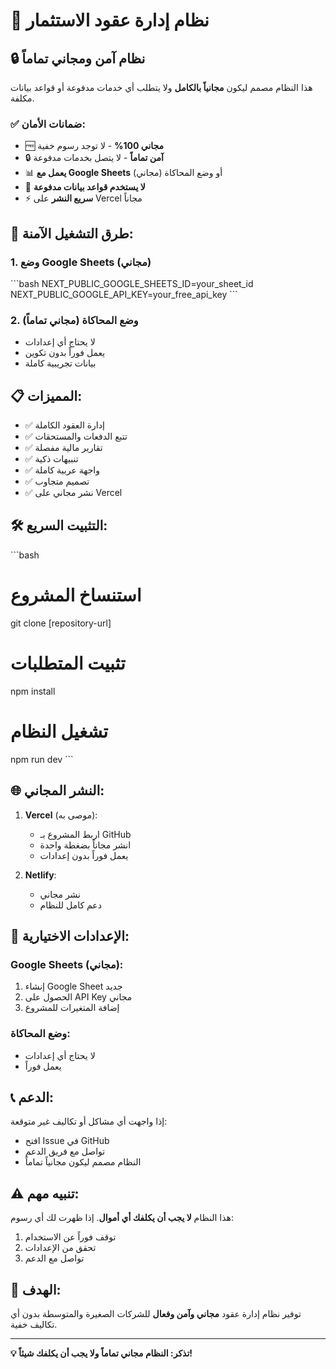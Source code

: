 # 🏢 نظام إدارة عقود الاستثمار

## 🔒 **نظام آمن ومجاني تماماً**

هذا النظام مصمم ليكون **مجانياً بالكامل** ولا يتطلب أي خدمات مدفوعة أو قواعد بيانات مكلفة.

### ✅ **ضمانات الأمان:**

- 🆓 **مجاني 100%** - لا توجد رسوم خفية
- 🔒 **آمن تماماً** - لا يتصل بخدمات مدفوعة
- 📊 **يعمل مع Google Sheets** (مجاني) أو وضع المحاكاة
- 🚫 **لا يستخدم قواعد بيانات مدفوعة**
- ⚡ **سريع النشر** على Vercel مجاناً

## 🚀 **طرق التشغيل الآمنة:**

### 1. وضع Google Sheets (مجاني)
\`\`\`bash
NEXT_PUBLIC_GOOGLE_SHEETS_ID=your_sheet_id
NEXT_PUBLIC_GOOGLE_API_KEY=your_free_api_key
\`\`\`

### 2. وضع المحاكاة (مجاني تماماً)
- لا يحتاج أي إعدادات
- يعمل فوراً بدون تكوين
- بيانات تجريبية كاملة

## 📋 **المميزات:**

- ✅ إدارة العقود الكاملة
- ✅ تتبع الدفعات والمستحقات
- ✅ تقارير مالية مفصلة
- ✅ تنبيهات ذكية
- ✅ واجهة عربية كاملة
- ✅ تصميم متجاوب
- ✅ نشر مجاني على Vercel

## 🛠 **التثبيت السريع:**

\`\`\`bash
# استنساخ المشروع
git clone [repository-url]

# تثبيت المتطلبات
npm install

# تشغيل النظام
npm run dev
\`\`\`

## 🌐 **النشر المجاني:**

1. **Vercel** (موصى به):
   - اربط المشروع بـ GitHub
   - انشر مجاناً بضغطة واحدة
   - يعمل فوراً بدون إعدادات

2. **Netlify**:
   - نشر مجاني
   - دعم كامل للنظام

## 🔧 **الإعدادات الاختيارية:**

### Google Sheets (مجاني):
1. إنشاء Google Sheet جديد
2. الحصول على API Key مجاني
3. إضافة المتغيرات للمشروع

### وضع المحاكاة:
- لا يحتاج أي إعدادات
- يعمل فوراً

## 📞 **الدعم:**

إذا واجهت أي مشاكل أو تكاليف غير متوقعة:
- افتح Issue في GitHub
- تواصل مع فريق الدعم
- النظام مصمم ليكون مجانياً تماماً

## ⚠️ **تنبيه مهم:**

هذا النظام **لا يجب أن يكلفك أي أموال**. إذا ظهرت لك أي رسوم:
1. توقف فوراً عن الاستخدام
2. تحقق من الإعدادات
3. تواصل مع الدعم

## 🎯 **الهدف:**

توفير نظام إدارة عقود **مجاني وآمن وفعال** للشركات الصغيرة والمتوسطة بدون أي تكاليف خفية.

---

**💡 تذكر: النظام مجاني تماماً ولا يجب أن يكلفك شيئاً!**
